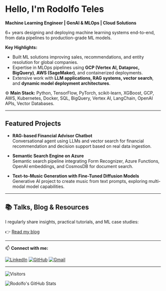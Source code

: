 # Hello, I'm Rodolfo Teles

**Machine Learning Engineer | GenAI & MLOps | Cloud Solutions**

  6+ years designing and deploying machine learning systems end-to-end, from data pipelines to production-grade ML models.

**Key Highlights:**
- Built ML solutions improving sales, recommendations, and entity resolution for global companies.
- Expertise in MLOps pipelines using **GCP (Vertex AI, Dataproc, BigQuery)**, **AWS (SageMaker)**, and containerized deployments.
- Extensive work with **LLM applications, RAG systems, vector search**, and **dynamic model deployment architectures**.

⚙️ **Main Stack:**
Python, TensorFlow, PyTorch, scikit-learn, XGBoost, GCP, AWS, Kubernetes, Docker, SQL, BigQuery, Vertex AI, LangChain, OpenAI APIs, Vector Databases.

---

## Featured Projects

- **RAG-based Financial Advisor Chatbot**  
Conversational agent using LLMs and vector search for financial recommendation and decision support based on real data ingestion.

- **Semantic Search Engine on Azure**  
Semantic search pipeline integrating Form Recognizer, Azure Functions, OpenAI embeddings, and CosmosDB for document search.

- **Text-to-Music Generation with Fine-Tuned Diffusion Models**  
Generative AI project to create music from text prompts, exploring multi-modal model capabilities.

---

## 📚 Talks, Blog & Resources

I regularly share insights, practical tutorials, and ML case studies:

👉 [Read my blog](https://rodolfoteles.com.br/)

---

📫 **Connect with me:**

[![LinkedIn](https://img.shields.io/badge/LinkedIn-blue?logo=linkedin&style=flat&logoColor=white)](https://linkedin.com/in/rodolfojt)
[![GitHub](https://img.shields.io/badge/GitHub-000?logo=github&style=flat&logoColor=white)](https://github.com/rodolfojt)
[![Gmail](https://img.shields.io/badge/Gmail-red?logo=gmail&style=flat&logoColor=white)](mailto:rodolfojeronimoteles@gmail.com)

---

![Visitors](https://count.getloli.com/get/@rodolfojt?theme=moebooru)

![Rodolfo's GitHub Stats](https://github-readme-stats.vercel.app/api?username=rodolfojt&count_private=true&show_icons=true&theme=algolia)
